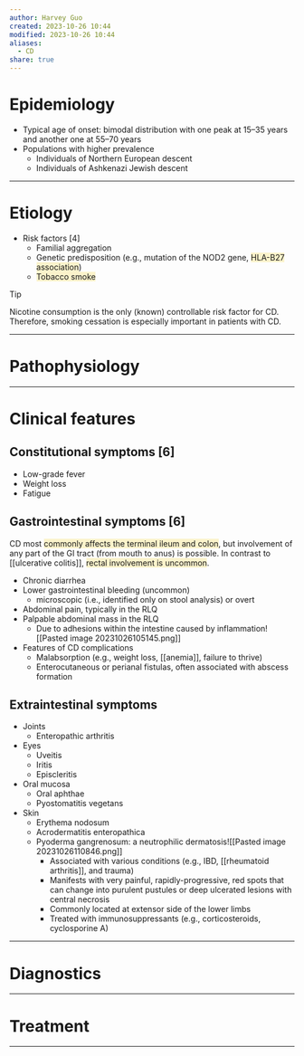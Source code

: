 ```yaml
---
author: Harvey Guo
created: 2023-10-26 10:44
modified: 2023-10-26 10:44
aliases:
  - CD
share: true
---
```

# Epidemiology
- Typical age of onset: bimodal distribution with one peak at 15–35 years and another one at 55–70 years
- Populations with higher prevalence
	- Individuals of Northern European descent
	- Individuals of Ashkenazi Jewish descent

---
# Etiology
- Risk factors [4]
	- Familial aggregation
	- Genetic predisposition (e.g., mutation of the NOD2 gene, <span style="background:rgba(240, 200, 0, 0.2)">HLA-B27 association</span>)
	- <span style="background:rgba(240, 200, 0, 0.2)">Tobacco smoke</span>

>[!tip] 
>Nicotine consumption is the only (known) controllable risk factor for CD. Therefore, smoking cessation is especially important in patients with CD.

---
# Pathophysiology


---
# Clinical features
## Constitutional symptoms [6]
- Low-grade fever
- Weight loss
- Fatigue
## Gastrointestinal symptoms [6]
CD most <span style="background:rgba(240, 200, 0, 0.2)">commonly affects the terminal ileum and colon</span>, but involvement of any part of the GI tract (from mouth to anus) is possible. In contrast to [[ulcerative colitis]], <span style="background:rgba(240, 200, 0, 0.2)">rectal involvement is uncommon</span>. 
- Chronic diarrhea
- Lower gastrointestinal bleeding (uncommon)
	- microscopic (i.e., identified only on stool analysis) or overt
- Abdominal pain, typically in the RLQ
- Palpable abdominal mass  in the RLQ  
	- Due to adhesions within the intestine caused by inflammation![[Pasted image 20231026105145.png]]
- Features of CD complications
	- Malabsorption (e.g., weight loss, [[anemia]], failure to thrive)
	- Enterocutaneous or perianal fistulas, often associated with abscess formation
## Extraintestinal symptoms
- Joints
	- Enteropathic arthritis
- Eyes
	- Uveitis
	- Iritis
	- Episcleritis
- Oral mucosa
	- Oral aphthae
	- Pyostomatitis vegetans
- Skin
	- Erythema nodosum
	- Acrodermatitis enteropathica
	- Pyoderma gangrenosum: a neutrophilic dermatosis![[Pasted image 20231026110846.png]]
		- Associated with various conditions (e.g., IBD, [[rheumatoid arthritis]], and trauma)
		- Manifests with very painful, rapidly-progressive, red spots that can change into purulent pustules or deep ulcerated lesions with central necrosis
		- Commonly located at extensor side of the lower limbs
		- Treated with immunosuppressants (e.g., corticosteroids, cyclosporine A)

---
# Diagnostics


---
# Treatment


---
